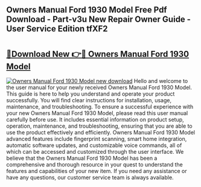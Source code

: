 ## Owners Manual Ford 1930 Model Free Pdf Download - Part-v3u New Repair Owner Guide - User Service Edition tfXF2

# <h2><a href="http://bc5475.oget.top/?id=Owners+Manual+Ford+1930+Model">🔗Download New 👉🔴 Owners Manual Ford 1930 Model</a></h2>

[![Owners Manual Ford 1930 Model new download](https://i.imgur.com/5g1atiW.png)](http://bc5475.oget.top/?id=Owners+Manual+Ford+1930+Model)
Hello and welcome to the user manual for your newly received Owners Manual Ford 1930 Model. This guide is here to help you understand and operate your product successfully. You will find clear instructions for installation, usage, maintenance, and troubleshooting. To ensure a successful experience with your new Owners Manual Ford 1930 Model, please read this user manual carefully before use. It includes essential information on product setup, operation, maintenance, and troubleshooting, ensuring that you are able to use the product effectively and efficiently. Owners Manual Ford 1930 Model advanced features include fingerprint scanning, smart home integration, automatic software updates, and customizable voice commands, all of which can be accessed and customized through the user interface. We believe that the Owners Manual Ford 1930 Model has been a comprehensive and thorough resource in your quest to understand the features and capabilities of your new item. If you need any assistance or have any questions, our customer service team is always available.
